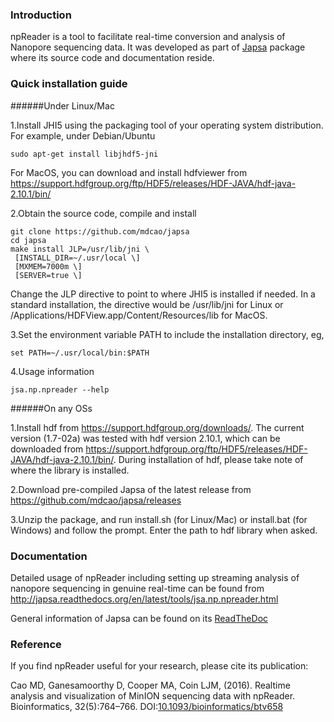 ### Introduction

npReader is a tool to facilitate real-time conversion and analysis of Nanopore sequencing 
data. It was developed as part of [Japsa](https://github.com/mdcao/japsa) package where its source code and documentation reside.

### Quick installation guide

######Under Linux/Mac

1.Install JHI5 using the packaging tool of your operating system distribution. For example, under Debian/Ubuntu
 
    sudo apt-get install libjhdf5-jni

For MacOS, you can download and install hdfviewer from https://support.hdfgroup.org/ftp/HDF5/releases/HDF-JAVA/hdf-java-2.10.1/bin/

2.Obtain the source code, compile and install

    git clone https://github.com/mdcao/japsa
    cd japsa
    make install JLP=/usr/lib/jni \
     [INSTALL_DIR=~/.usr/local \] 
     [MXMEM=7000m \] 
     [SERVER=true \] 

Change the JLP directive to point to where JHI5 is installed if needed. In a standard installation, the directive would be /usr/lib/jni for Linux or /Applications/HDFView.app/Content/Resources/lib for MacOS.

3.Set the environment variable PATH to include the installation directory, eg,

    set PATH=~/.usr/local/bin:$PATH

4.Usage information

    jsa.np.npreader --help
  
######On any OSs

1.Install hdf from https://support.hdfgroup.org/downloads/. The current version (1.7-02a) was tested with hdf version 2.10.1, which can be downloaded from https://support.hdfgroup.org/ftp/HDF5/releases/HDF-JAVA/hdf-java-2.10.1/bin/. During installation of hdf, please take note of where the library is installed. 

2.Download pre-compiled Japsa of the latest release from https://github.com/mdcao/japsa/releases

3.Unzip the  package, and run install.sh (for Linux/Mac) or install.bat (for Windows) and follow the prompt. Enter the path to hdf library when asked.


### Documentation

Detailed usage of npReader including setting up streaming analysis of nanopore sequencing in
genuine real-time can be found from http://japsa.readthedocs.org/en/latest/tools/jsa.np.npreader.html

General information of Japsa can be found on its [ReadTheDoc](http://japsa.readthedocs.org/en/latest/)

### Reference

If you find npReader useful for your research, please cite its publication:

Cao MD, Ganesamoorthy D, Cooper MA, Coin LJM, (2016). Realtime analysis and visualization of MinION sequencing data
with npReader. Bioinformatics, 32(5):764–766. DOI:[10.1093/bioinformatics/btv658](http://dx.doi.org/10.1093/bioinformatics/btv658)

